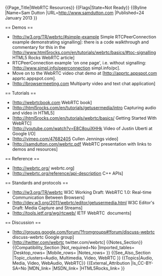 {{Page_Title|WebRTC Resources}}
{{Flags|State=Not Ready}}
{{Byline
|Name=Sam Dutton
|URL=http://www.samdutton.com
|Published=24 January 2013
}}

== Demos ==
 
* [http://w3.org/TR/webrtc/#simple-example Simple RTCPeerConnection example demonstrating signalling]: there is a code walkthrough and commentary for this in the [http://www.html5rocks.com/en/tutorials/webrtc/basics/#toc-signalling HTML5 Rocks WebRTC article]  
* RTCPeerConnection example 'on one page', i.e. without signalling: [http://www.simpl.info/peerconnection simpl.info/pc].<br/>  
* Move on to the WebRTC video chat demo at [http://apprtc.appspot.com apprtc.appspot.com].<br/>  
* [http://browsermeeting.com Multiparty video and text chat application]
  
== Tutorials ==  
  
* [http://webrtcbook.com  WebRTC book]<br/>  
* [http://html5rocks.com/en/tutorials/getusermedia/intro Capturing audio and video in HTML5]<br/>  
* [http://html5rocks.com/en/tutorials/webrtc/basics/ Getting Started With WebRTC]<br/>  
* [http://youtube.com/watch?v=E8C8ouiXHHk Video of Justin Uberti at Google I/O]<br/>  
* [http://vimeo.com/47682405 Cullen Jennings video]<br/>  
* [http://samdutton.com/webrtc.pdf WebRTC presentation with links to demos and resources]  
  
== Reference ==  
  
* [http://webrtc.org/ webrtc.org]<br/>   
* [http://webrtc.org/reference/api-description C++ APIs]  
  
== Standards and protocols ==  
  
* [http://w3.org/TR/webrtc W3C Working Draft: WebRTC 1.0: Real-time Communication Between Browsers]<br/>   
* [http://dev.w3.org/2011/webrtc/editor/getusermedia.html W3C Editor's Draft: Media Capture and Streams]<br/>  
* [http://tools.ietf.org/wg/rtcweb/ IETF WebRTC  documents]
  
== Discussion ==  
  
* [http://groups.google.com/forum/?fromgroups#!forum/discuss-webrtc discuss-webrtc Google group]<br/>  
* [http://twitter.com/webrtc twitter.com/webrtc]
{{Notes_Section}}
{{Compatibility_Section
|Not_required=No
|Imported_tables=
|Desktop_rows=
|Mobile_rows=
|Notes_rows=
}}
{{See_Also_Section
|Topic_clusters=Audio, Multimedia, Video, WebRTC
}}
{{Topics|Audio, Media, Video, WebAudio, WebRTC}}
{{External_Attribution
|Is_CC-BY-SA=No
|MDN_link=
|MSDN_link=
|HTML5Rocks_link=
}}